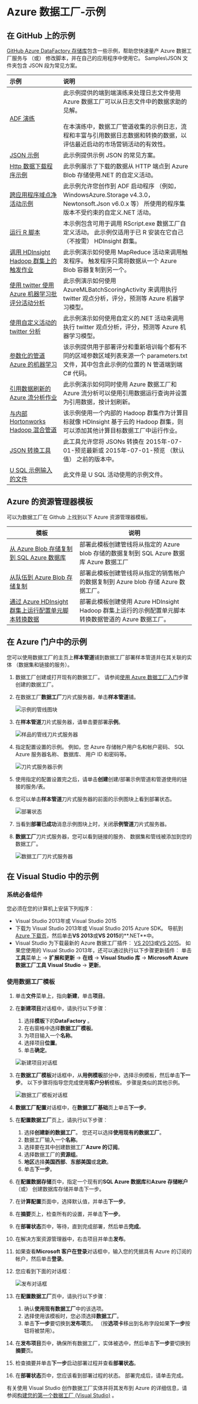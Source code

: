 <properties     
    pageTitle="Azure 数据工厂-示例" 
    description="在 Azure 数据工厂服务提供有关装运的示例的详细信息。" 
    services="data-factory" 
    documentationCenter="" 
    authors="sharonlo101" 
    manager="jhubbard" 
    editor="monicar"/>

<tags 
    ms.service="data-factory" 
    ms.workload="data-services" 
    ms.tgt_pltfrm="na" 
    ms.devlang="na" 
    ms.topic="article" 
    ms.date="10/18/2016" 
    ms.author="shlo"/>

# <a name="azure-data-factory---samples"></a>Azure 数据工厂-示例

## <a name="samples-on-github"></a>在 GitHub 上的示例
[GitHub Azure DataFactory 存储库](https://github.com/azure/azure-datafactory)包含一些示例，帮助您快速量产 Azure 数据工厂服务与 （或） 修改脚本，并在自己的应用程序中使用它。 Samples\JSON 文件夹包含 JSON 段为常见方案。

| 示例 | 说明 |
| :----- | :---------- | 
| [ADF 演练](https://github.com/Azure/Azure-DataFactory/tree/master/Samples/ADFWalkthrough) | 此示例提供的端到端演练来处理日志文件使用 Azure 数据工厂可以从日志文件中的数据求助的见解。 <br/><br/>在本演练中，数据工厂管道收集的示例日志，流程和丰富与引用数据日志数据和转换的数据，以评估最近启动的市场营销活动的有效性。 |
| [JSON 示例](https://github.com/Azure/Azure-DataFactory/tree/master/Samples/JSON) | 此示例提供示例 JSON 的常见方案。 | 
| [Http 数据下载程序示例](https://github.com/Azure/Azure-DataFactory/tree/master/Samples/HttpDataDownloaderSample) | 此示例展示了下载的数据从 HTTP 端点到 Azure Blob 存储使用.NET 的自定义活动。 |
| [跨应用程序域点净活动示例](https://github.com/Azure/Azure-DataFactory/tree/master/Samples/CrossAppDomainDotNetActivitySample) | 此示例允许您创作到 ADF 启动程序 （例如，WindowsAzure.Storage v4.3.0，Newtonsoft.Json v6.0.x 等） 所使用的程序集版本不受约束的自定义.NET 活动。 |
| [运行 R 脚本](https://github.com/Azure/Azure-DataFactory/tree/master/Samples/RunRScriptUsingADFSample) |  本示例包含可用于调用 RScript.exe 数据工厂自定义活动。 此示例仅适用于已 R 安装在它自己 （不按需） HDInsight 群集。 |
| [调用 HDInsight Hadoop 群集上的触发作业](https://github.com/Azure/Azure-DataFactory/tree/master/Samples/Spark) | 此示例演示如何使用 MapReduce 活动来调用触发程序。 触发程序只需将数据从一个 Azure Blob 容器复制到另一个。 |
| [使用 twitter 使用 Azure 机器学习批评分活动分析](https://github.com/Azure/Azure-DataFactory/tree/master/Samples/TwitterAnalysisSample-AzureMLBatchScoringActivity) | 此示例演示如何使用 AzureMLBatchScoringActivity 来调用执行 twitter 观点分析，评分，预测等 Azure 机器学习模型。 |
| [使用自定义活动的 twitter 分析](https://github.com/Azure/Azure-DataFactory/tree/master/Samples/TwitterAnalysisSample-CustomC%23Activity) |  此示例演示如何使用自定义的.NET 活动来调用执行 twitter 观点分析，评分，预测等 Azure 机器学习模型。 |
| [参数化的管道 Azure 的机器学习](https://github.com/Azure/Azure-DataFactory/tree/master/Samples/ParameterizedPipelinesForAzureML/) | 该示例提供用于部署评分和重新培训每个都有不同的区域参数区域列表来源一个 parameters.txt 文件，其中包含此示例的位置的 N 管道端到端 C# 代码。 | 
| [引用数据刷新的 Azure 流分析作业](https://github.com/Azure/Azure-DataFactory/tree/master/Samples/ReferenceDataRefreshForASAJobs) |  此示例演示如何同时使用 Azure 数据工厂和 Azure 流分析可以使用引用数据运行查询并设置为引用数据，按计划刷新。 |
| [与内部 Hortonworks Hadoop 混合管道](https://github.com/Azure/Azure-DataFactory/tree/master/Samples/HybridPipelineWithOnPremisesHortonworksHadoop) | 该示例使用一个内部的 Hadoop 群集作为计算目标就像 HDInsight 基于云的 Hadoop 群集，则可以添加其他计算目标数据工厂中运行作业。 |
| [JSON 转换工具](https://github.com/Azure/Azure-DataFactory/tree/master/Samples/JSONConversionTool) | 此工具允许您将 JSONs 转换在 2015年-07-01-预览最新或 2015年-07-01-预览 （默认值） 之前的版本中。 |  
| [U SQL 示例输入的文件](https://github.com/Azure/Azure-DataFactory/tree/master/Samples/U-SQL%20Sample%20Input%20File) |  此文件是 U SQL 活动使用的示例文件。 | 

## <a name="azure-resource-manager-templates"></a>Azure 的资源管理器模板
可以为数据工厂在 Github 上找到以下 Azure 资源管理器模板。 

| 模板 | 说明 |
| -------- | ----------- | 
| [从 Azure Blob 存储复制到 SQL Azure 数据库](https://github.com/Azure/azure-quickstart-templates/tree/master/101-data-factory-blob-to-sql-copy) | 部署此模板创建管线将从指定的 Azure blob 存储的数据复制到 SQL Azure 数据库 Azure 数据工厂 |    
| [从队伍到 Azure Blob 存储复制](https://github.com/Azure/azure-quickstart-templates/tree/master/101-data-factory-salesforce-to-blob-copy) | 部署此模板创建管线将从指定的销售帐户的数据复制到 Azure blob 存储 Azure 数据工厂。 |    
| [通过 Azure HDInsight 群集上运行配置单元脚本转换数据](https://github.com/Azure/azure-quickstart-templates/tree/master/101-data-factory-hive-transformation) | 部署此模板创建使用 Azure HDInsight Hadoop 群集上运行的示例配置单元脚本转换数据管道的 Azure 数据工厂。 | 


## <a name="samples-in-azure-portal"></a>在 Azure 门户中的示例
您可以使用数据工厂的主页上**样本管道**铺到数据工厂部署样本管道并在其关联的实体 （数据集和链接的服务）。 

1. 数据工厂创建或打开现有的数据工厂。 请参阅[使用 Azure 数据工厂入门](data-factory-copy-data-from-azure-blob-storage-to-sql-database.md#CreateDataFactory)步骤创建的数据工厂。
2. 在数据工厂**数据工厂**刀片式服务器，单击**样本管道**铺。

    ![示例的管线图块](./media/data-factory-samples/SamplePipelinesTile.png)

2. 在**样本管道**刀片式服务器，请单击要部署**示例**。 
    
    ![样品的管线刀片式服务器](./media/data-factory-samples/SampleTile.png)

3. 指定配置设置的示例。 例如，您 Azure 存储帐户用户名和帐户密码、 SQL Azure 服务器名称、 数据库、 用户 ID 和密码等。 

    ![刀片式服务器示例](./media/data-factory-samples/SampleBlade.png)

4. 使用指定的配置设置完之后，请单击**创建**创建/部署示例管道和管道使用的链接的服务/表。
5. 您可以单击**样本管道**刀片式服务器的前面的示例图块上看到部署状态。

    ![部署状态](./media/data-factory-samples/DeploymentStatus.png)

6. 当看到**部署已成功**消息示例图块上时，关闭**示例管道**刀片式服务器。  
5. **数据工厂**刀片式服务器，您可以看到链接的服务、 数据集和管线被添加到您的数据工厂。  

    ![数据工厂刀片式服务器](./media/data-factory-samples/DataFactoryBladeAfter.png)
   
## <a name="samples-in-visual-studio"></a>在 Visual Studio 中的示例

### <a name="prerequisites"></a>系统必备组件

您必须在您的计算机上安装下列程序︰ 

- Visual Studio 2013年或 Visual Studio 2015
- 下载为 Visual Studio 2013年或 Visual Studio 2015 Azure SDK。 导航到[Azure 下载页](https://azure.microsoft.com/downloads/)，然后单击**VS 2013**或**VS 2015**的**.NET**中。
- Visual Studio 为下载最新的 Azure 数据工厂插件︰ [VS 2013](https://visualstudiogallery.msdn.microsoft.com/754d998c-8f92-4aa7-835b-e89c8c954aa5)或[VS 2015](https://visualstudiogallery.msdn.microsoft.com/371a4cf9-0093-40fa-b7dd-be3c74f49005)。 如果您使用的 Visual Studio 2013年，还可以通过执行以下步骤更新插件︰ 单击**工具**菜单上 -> **扩展和更新** -> **在线** -> **Visual Studio 库** -> **Microsoft Azure 数据工厂工具 Visual Studio** -> **更新**。

### <a name="use-data-factory-templates"></a>使用数据工厂模板

1. 单击**文件**菜单上，指向**新建**，单击**项目**。 
2. 在**新建项目**对话框中，请执行以下步骤︰ 
    1. 选择**模板**下的**DataFactory** 。 
    2. 在右窗格中选择**数据工厂模板**。 
    3. 为项目输入一个**名称**。 
    4. 选择项目**位置**。 
    5. 单击**确定**。 

    ![新建项目对话框](./media/data-factory-samples/vs-new-project-adf-templates.png)
6. 在**数据工厂模板**对话框中，从**用例模板**部分中，选择示例模板，然后单击**下一步**。 以下步骤将指导您完成使用**客户分析**模板。 步骤是类似的其他示例。 

    ![数据工厂模板对话框](./media/data-factory-samples/vs-data-factory-templates-dialog.png) 
7. **数据工厂配置**对话框中，在**数据工厂基础**页上单击**下一步**。
8. 在**配置数据工厂**页上，请执行以下步骤︰ 
    1. 选择**创建新的数据工厂**。 您还可以选择**使用现有的数据工厂**。
    2. 数据工厂输入一个**名称**。
    3. 选择要在其中创建数据工厂**Azure 的订阅**。 
    4. 选择数据工厂的**资源组**。
    5. **地区**选择**美国西部**、**东部美国**或**北欧**。
    6. 单击**下一步**。 
9. 在**配置数据存储**页中，指定一个现有的**SQL Azure 数据库**和**Azure 存储帐户**（或） 创建数据库存储并单击下一步。 
10. 在**计算配置**页面中，选择默认值，并单击**下一步**。 
11. 在**摘要**页上，检查所有的设置，并单击**下一步**。 
12. 在**部署状态**页中，等待，直到完成部署，然后单击**完成**。
13. 在解决方案资源管理器中，右击项目并单击**发布**。 
19. 如果查看**Microsoft 客户在登录**对话框中，输入您的凭据具有 Azure 的订阅的帐户，然后单击**登录**。
20. 您应看到下面的对话框︰

    ![发布对话框](./media/data-factory-build-your-first-pipeline-using-vs/publish.png)

21. 在**配置数据工厂**页中，请执行以下步骤︰ 
    1. 确认**使用现有数据工厂**中的该选项。
    2. 选择使用该模板时，您必须选择**数据工厂**。 
    6. 单击**下一步**要切换到**发布项**页。 （按**选项卡**移出到名称字段如果**下一步**按钮将被禁用）。 
23. 在**发布项目**页中，确保所有数据工厂，实体被选中，然后单击**下一步**要切换到**摘要**页。     
24. 检查摘要并单击**下一步**启动部署过程并查看**部署状态**。
25. 在**部署状态**页中，您应该看到部署过程的状态。 部署完成后，请单击完成。 

有关使用 Visual Studio 创作数据工厂实体并将其发布到 Azure 的详细信息，请参阅[构建您的第一个数据工厂 (Visual Studio)](data-factory-build-your-first-pipeline-using-vs.md) 。          